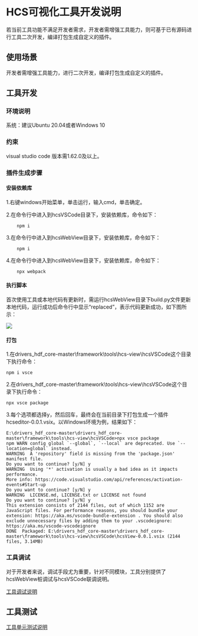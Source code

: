 # HCS可视化工具开发说明

若当前工具功能不满足开发者需求，开发者需增强工具能力，则可基于已有源码进行工具二次开发，编译打包生成自定义的插件。

## 使用场景

开发者需增强工具能力，进行二次开发，编译打包生成自定义的插件。

## 工具开发

### 环境说明

系统：建议Ubuntu 20.04或者Windows 10

### 约束
visual studio code 版本需1.62.0及以上。

### 插件生成步骤

#### 安装依赖库

1.右键windows开始菜单，单击运行，输入cmd，单击确定。	
	
	
2.在命令行中进入到hcsVSCode目录下，安装依赖库，命令如下：
	
		npm i
	
3.在命令行中进入到hcsWebView目录下，安装依赖库，命令如下：
	
		npm i

4.在命令行中进入到hcsWebView目录下，安装依赖库，命令如下：
	
		npx webpack

#### 执行脚本

首次使用工具或本地代码有更新时，需运行hcsWebView目录下build.py文件更新本地代码，运行成功后命令行中显示“replaced”，表示代码更新成功，如下图所示：

![](../figures/run-code-succss.png)

#### 打包

1.在drivers_hdf_core-master\framework\tools\hcs-view\hcsVSCode这个目录下执行命令：
	
	npm i vsce
	
2.在drivers_hdf_core-master\framework\tools\hcs-view\hcsVSCode这个目录下执行命令：
	
	npx vsce package
	
3.每个选项都选择y，然后回车，最终会在当前目录下打包生成一个插件hcseditor-0.0.1.vsix。以Windows环境为例，结果如下：

	E:\drivers_hdf_core-master\drivers_hdf_core-master\framework\tools\hcs-view\hcsVSCode>npx vsce package
	npm WARN config global `--global`, `--local` are deprecated. Use `--location=global` instead.
	WARNING  A 'repository' field is missing from the 'package.json' manifest file.
	Do you want to continue? [y/N] y
	WARNING  Using '*' activation is usually a bad idea as it impacts performance.
	More info: https://code.visualstudio.com/api/references/activation-events#Start-up
	Do you want to continue? [y/N] y
	WARNING  LICENSE.md, LICENSE.txt or LICENSE not found
	Do you want to continue? [y/N] y
	This extension consists of 2144 files, out of which 1152 are JavaScript files. For performance reasons, you should bundle your extension: https://aka.ms/vscode-bundle-extension . You should also exclude unnecessary files by adding them to your .vscodeignore: https://aka.ms/vscode-vscodeignore
	DONE  Packaged: E:\drivers_hdf_core-master\drivers_hdf_core-master\framework\tools\hcs-view\hcsVSCode\hcsView-0.0.1.vsix (2144 files, 3.14MB)
	
### 工具调试
对于开发者来说，调试手段尤为重要，针对不同模块，工具分别提供了hcsWebView桩调试与hcsVSCode联调说明。

  [工具调试说明](https://gitee.com/guoyuefeng0929/drivers_hdf_core/blob/master/framework/tools/hcs-view/docs/DEBUGGUIDE.md)
	   
## 工具测试

  [工具单元测试说明](https://gitee.com/openharmony/drivers_hdf_core/blob/master/framework/tools/hcs-view/hcsWebView/test/README.md)

